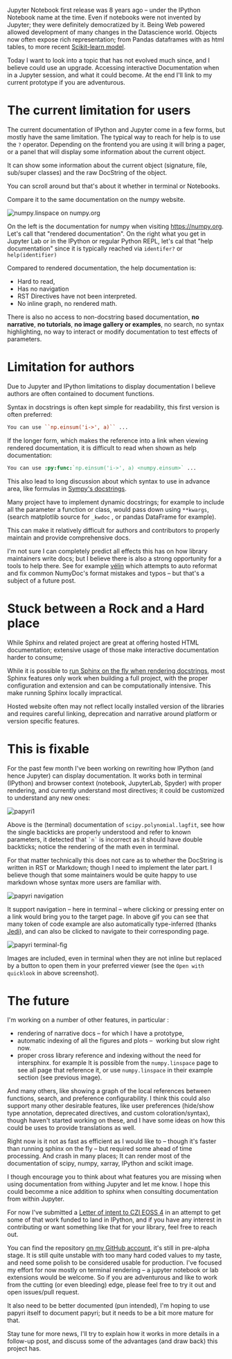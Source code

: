 <!-- 
.. title: Rethinking Jupyter Interactive Documentation
.. slug: rethinking-jupyter-documentation
.. date: 2021-05-04 16:01 UTC
.. tags: Python, Open-Source, documentation
.. category: 
.. link: 
.. description: 
.. type: markdown
.. author: Matthias Bussonnier
-->

Jupyter Notebook first release was 8 years ago – under the IPython Notebook
name at the time. Even if notebooks were not invented by Jupyter; they were
definitely democratized by it. Being Web powered allowed development of many
changes in the Datascience world. Objects now often expose rich representation; from
Pandas dataframes with as html tables, to more recent [Scikit-learn model](https://github.com/scikit-learn/scikit-learn/pull/14180).

Today I want to look into a topic that has not evolved much since, and I believe
could use an upgrade. Accessing interactive Documentation when in a Jupyter
session, and what it could become. At the end I'll link to my current prototype
if you are adventurous.

<!-- TEASER_END -->

# The current limitation for users

The current documentation of IPython and Jupyter come in a few forms, but mostly
have the same limitation.
The typical way to reach for help is to use the `?` operator. Depending on
the frontend you are using it will bring a pager, or a panel that will display
some information about the current object.

It can show some information about the current object (signature, file,
sub/super classes) and the raw DocString of the object.

You can scroll around but that's about it whether in terminal or Notebooks.

Compare it to the same documentation on the numpy website.


<img alt="numpy.linspace on numpy.org" src="/images/2021/05/numpy-linspace-compare.png" >

On the left is the documentation for numpy when visiting https://numpy.org. Let's
call that "rendered documentation". On the right what you get in Jupyter Lab or
in the IPython or regular Python REPL, let's cal that "help documentation" since
it is typically reached via `identifer?` or `help(identifier)`

Compared to rendered documentation, the help documentation is:

 - Hard to read,
 - Has no navigation
 - RST Directives have not been interpreted.
 - No inline graph, no rendered math.


There is also no access to non-docstring based documentation, **no narrative**,
**no tutorials**, **no image gallery or examples**, no search, no syntax
highlighting, no way to interact or modify documentation to test effects of
parameters.

# Limitation for authors

Due to Jupyter and IPython limitations to display documentation I believe
authors are often contained to document functions.

Syntax in docstrings is often kept simple for readability, this first version is
often preferred:

```rst
You can use ``np.einsum('i->', a)`` ...
```

If the longer form, which makes the reference into a link when viewing rendered
documentation, it is difficult to read when shown as help documentation:

```rst
You can use :py:func:`np.einsum('i->', a) <numpy.einsum>` ...
```

This also lead to long discussion about which syntax to use in advance area,
like formulas in [Sympy's docstrings](https://github.com/sympy/sympy/issues/14964).

Many project have to implement dynamic docstrings; for example to include all
the parameter a function or class, would pass down using ``**kwargs``, (search
matplotlib source for `_kwdoc` , or pandas DataFrame for example).

This can make it relatively difficult for authors and contributors to properly
maintain and provide comprehensive docs.

I'm not sure I can completely predict all effects this has on how library
maintainers write docs; but I believe there is also a strong opportunity for a
tools to help there. See for example [vélin](https://github.com/Carreau/velin)
which attempts to auto reformat and fix common NumyDoc's format mistakes and
typos – but that's a subject of a future post.

# Stuck between a Rock and a Hard place

While Sphinx and related project are great at offering hosted HTML
documentation; extensive usage of those make interactive documentation harder to
consume;

While it is possible to [run Sphinx on the fly when rendering
docstrings](https://github.com/spyder-ide/docrepr), most Sphinx features
only work when building a full project, with the proper configuration and
extension and can be computationally intensive. This make running Sphinx locally
impractical.

Hosted website often may not reflect locally installed version of the
libraries and requires careful linking, deprecation and narrative around
platform or version specific features.

# This is fixable

For the past few month I've been working on rewriting how IPython (and hence
Jupyter) can display documentation. It works both in terminal (IPython) and
browser context (notebook, JupyterLab, Spyder) with proper rendering, and currently
understand most directives; it could be customized to understand any new ones:

<img alt="papyri1" src="/images/2021/05/papyri-1.png" class='center' >

Above is the (terminal) documentation of `scipy.polynomial.lagfit`, see how the
single backticks are properly understood and refer to known parameters, it
detected that  `` `n` `` is incorrect as it should have double backticks; notice
the rendering of the math even in terminal.

For that matter technically this does not care as to whether the DocString is
written in RST or Markdown; though I need to implement the later part. I believe
though that some maintainers would be quite happy to use markdown whose syntax
more users are familiar with.

<img alt="papyri navigation" src="/images/2021/05/papyri-nav.gif" class='center' >

It support navigation – here in terminal – where clicking or pressing enter on a
link would bring you to the target page. In above gif you can see that many
token of code example are also automatically type-inferred (thanks [Jedi](https://github.com/davidhalter/jedi)), and
can also be clicked to navigate to their corresponding page.

<img alt="papyri terminal-fig" src="/images/2021/05/papyri-terminal-fig.png" class='center' >

Images are included, even in terminal when they are not inline but replaced by
a button to open them in your preferred viewer (see the `Open with quicklook` in
above screenshot).

# The future


I'm working on a number of other features, in particular :

 - rendering of narrative docs – for which I have a prototype,
 - automatic indexing of all the figures and plots –  working but slow right now.
 - proper cross library reference and indexing without the need for intersphinx.
   for example It is possible from the `numpy.linspace` page to see all page that
   reference it, or use `numpy.linspace` in their example section
   (see previous image).

And many others, like showing a graph of the local references between functions,
search, and preference configurability. I think this could also support many
other desirable features, like user preferences (hide/show type annotation,
deprecated directives, and custom coloration/syntax), though haven't started
working on these, and I have some ideas on how this could be uses to provide
translations as well.

Right now is it not as fast as efficient as I would like to – though it's faster
than running sphinx on the fly – but required some ahead of time processing. And
crash in many places; It can render most of the documentation of scipy, numpy,
xarray, IPython and scikit image.

I though encourage you to think about what features you are missing when using
documentation from withing Jupyter and let me know. I hope this could becomme a
nice addition to sphinx when consulting documentation from within Jupyter.

For now I've submitted a [Letter of intent to CZI EOSS
4](https://docs.google.com/document/d/1hk-Ww7pUwnoHINNhDeP9UOPvNEemAFe-pohK5dCtZPs/edit?usp=sharing)
in an attempt to get some of that work funded to land in IPython, and if you
have any interest in contributing or want something like that for your library,
feel free to reach out.

You can find the repository [on my GitHub account](https://github.com/Carreau/papyri),
it's still in pre-alpha stage. It is still quite unstable with too many hard
coded values to my taste, and need some polish to be considered usable for production.
I've focused my effort for now mostly on terminal rendering – a jupyter notebook
or lab extensions would be welcome. So if you are adventurous and like to work
from the cutting (or even bleeding) edge, please feel free to try it out and
open issues/pull request.

It also need to be better documented (pun intended), I'm hoping to use papyri itself to
document papyri; but it needs to be a bit more mature for that.

Stay tune for more news, I'll try to explain how it works in more details in a
follow-up post, and discuss some of the advantages (and draw back) this project
has.
